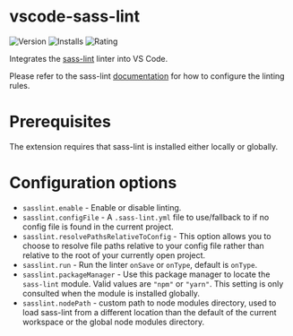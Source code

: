 # vscode-sass-lint

![Version](https://vsmarketplacebadge.apphb.com/version-short/glen-84.sass-lint.svg)
![Installs](https://vsmarketplacebadge.apphb.com/installs-short/glen-84.sass-lint.svg)
![Rating](https://vsmarketplacebadge.apphb.com/rating-short/glen-84.sass-lint.svg)

Integrates the [sass-lint](https://github.com/sasstools/sass-lint) linter into VS Code.

Please refer to the sass-lint [documentation](https://github.com/sasstools/sass-lint) for how to configure the linting
rules.

# Prerequisites

The extension requires that sass-lint is installed either locally or globally.

# Configuration options

* `sasslint.enable` - Enable or disable linting.
* `sasslint.configFile` - A `.sass-lint.yml` file to use/fallback to if no config file is found in the current project.
* `sasslint.resolvePathsRelativeToConfig` - This option allows you to choose to resolve file paths relative to your
config file rather than relative to the root of your currently open project.
* `sasslint.run` - Run the linter `onSave` or `onType`, default is `onType`.
* `sasslint.packageManager` - Use this package manager to locate the `sass-lint` module. Valid values are `"npm"` or
`"yarn"`. This setting is only consulted when the module is installed globally.
* `sasslint.nodePath` - custom path to node modules directory, used to load sass-lint from a different location than the
default of the current workspace or the global node modules directory.
